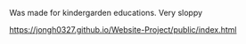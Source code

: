 Was made for kindergarden educations.
Very sloppy

https://jongh0327.github.io/Website-Project/public/index.html

